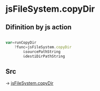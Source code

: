 # jsFileSystem.copyDir

## Difinition by js action

```js.js

var=runCopyDir
	?func=jsFileSystem.copyDir
		&sourcePathString
		&destiDirPathString
```

## Src

-> [jsFileSystem.copyDir](https://github.com/puutaro/CommandClick/blob/master/app/src/main/java/com/puutaro/commandclick/fragment_lib/terminal_fragment/js_interface/file/JsFileSystem.kt#L243)


